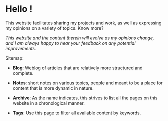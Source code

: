 # Hello ! 

This website facilitates sharing my projects and work, as well as
expressing my opinions on a variety of topics. Know more?

*This website and the content therein will evolve as my opinions change,
and I am always happy to hear your feedback on any potential
improvements.*

Sitemap: 

- **Blog**: Weblog of articles that are relatively more structured and
  complete.
  
- **Notes**: short notes on various topics, people and meant to be a
place for content that is more dynamic in nature. 
  
- **Archive**: As the name indicates, this strives to list all the pages
  on this website in a chronological manner. 
  
- **Tags**: Use this page to filter all available content by keywords.


